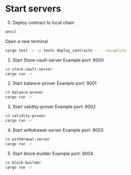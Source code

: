 # Start servers

0. Deploy contract to local chain
```bash
anvil  
```
Open a new terminal
```bash
cargo test -r -p tests deploy_contracts -- --nocapture
```


1. Start Store-vault-server
Example port: 9000
```bash
cd store-vault-server
cargo run -r
```

2. Start balance-prover
Example port: 9001
```bash
cd balance-prover
cargo run -r
```

3. Start validity-prover
Example port: 9002
```bash
cd validity-prover
cargo run -r
```

4. Start withdrawal-server
Example port: 9003
```bash
cd withdrawal-server
cargo run -r
```

5. Start block-builder
Example port: 9004
```bash
cd block-builder
cargo run -r
```

